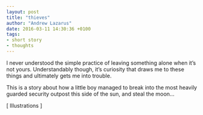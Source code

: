 ```yaml
---
layout: post
title: "thieves"
author: "Andrew Lazarus"
date: 2016-03-11 14:30:36 +0100
tags:
- short story
- thoughts
---
```


I never understood the simple practice of leaving something alone when it’s not yours. Understandably though, it’s curiosity that draws me to these things and ultimately gets me into trouble.This is a story about how a little boy managed to break into the most heavily guarded security outpost this side of the sun, and steal the moon...
[ Illustrations ]